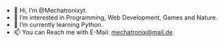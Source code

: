 - 👋 Hi, I’m @Mechatronixyt.
- 👀 I’m interested in Programming, Web Development, Games and Nature.
- 🌱 I’m currently learning Python.
- 📫 You can Reach me with E-Mail: mechatronix@mail.de.

<!---
Mechatronixyt/Mechatronixyt is a ✨ special ✨ repository because its `README.md` (this file) appears on your GitHub profile.
You can click the Preview link to take a look at your changes.
--->
